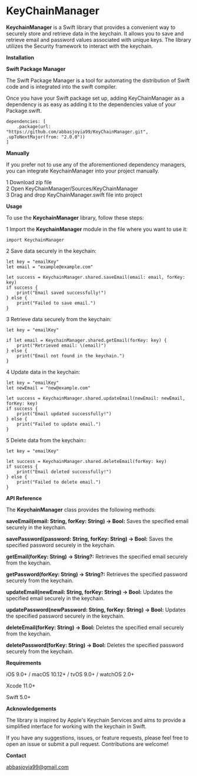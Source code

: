 # KeyChainManager

**KeychainManager** is a Swift library that provides a convenient way to securely store and retrieve data in the keychain. It allows you to save and retrieve email and password values associated with unique keys. The library utilizes the Security framework to interact with the keychain.

**Installation**

**Swift Package Manager**

The Swift Package Manager is a tool for automating the distribution of Swift code and is integrated into the swift compiler.

Once you have your Swift package set up, adding KeyChainManager as a dependency is as easy as adding it to the dependencies value of your Package.swift.
```
dependencies: [
    .package(url: "https://github.com/abbasjoyia99/KeyChainManager.git", .upToNextMajor(from: "2.0.0"))
]
```

**Manually**

If you prefer not to use any of the aforementioned dependency managers, you can integrate KeychainManager into your project manually.

1 Download zip file\
2 Open KeyChainManager/Sources/KeyChainManager\
3 Drag and drop KeyChainManager.swift file into project


**Usage**

To use the **KeychainManager** library, follow these steps:

1 Import the **KeychainManager** module in the file where you want to use it:

```
import KeychainManager
```
2 Save data securely in the keychain:

```
let key = "emailKey"
let email = "example@example.com"

let success = KeychainManager.shared.saveEmail(email: email, forKey: key)
if success {
    print("Email saved successfully!")
} else {
    print("Failed to save email.")
}

```

3 Retrieve data securely from the keychain:

```
let key = "emailKey"

if let email = KeychainManager.shared.getEmail(forKey: key) {
    print("Retrieved email: \(email)")
} else {
    print("Email not found in the keychain.")
}

```
4 Update data in the keychain:

```
let key = "emailKey"
let newEmail = "new@example.com"

let success = KeychainManager.shared.updateEmail(newEmail: newEmail, forKey: key)
if success {
    print("Email updated successfully!")
} else {
    print("Failed to update email.")
}

```

5 Delete data from the keychain::

```
let key = "emailKey"

let success = KeychainManager.shared.deleteEmail(forKey: key)
if success {
    print("Email deleted successfully!")
} else {
    print("Failed to delete email.")
}
```

**API Reference**

The **KeychainManager** class provides the following methods:

**saveEmail(email: String, forKey: String) -> Bool:** Saves the specified email securely in the keychain.

**savePassword(password: String, forKey: String) -> Bool:** Saves the specified password securely in the keychain.

**getEmail(forKey: String) -> String?:** Retrieves the specified email securely from the keychain.

**getPassword(forKey: String) -> String?:** Retrieves the specified password securely from the keychain.

**updateEmail(newEmail: String, forKey: String) -> Bool:** Updates the specified email securely in the keychain.

**updatePassword(newPassword: String, forKey: String) -> Bool:** Updates the specified password securely in the keychain.

**deleteEmail(forKey: String) -> Bool:** Deletes the specified email securely from the keychain.

**deletePassword(forKey: String) -> Bool:** Deletes the specified password securely from the keychain.


**Requirements**

iOS 9.0+ / macOS 10.12+ / tvOS 9.0+ / watchOS 2.0+

Xcode 11.0+

Swift 5.0+

**Acknowledgements**

The library is inspired by Apple's Keychain Services and aims to provide a simplified interface for working with the keychain in Swift.

If you have any suggestions, issues, or feature requests, please feel free to open an issue or submit a pull request. Contributions are welcome!

**Contact**

abbasjoyia99@gmail.com


